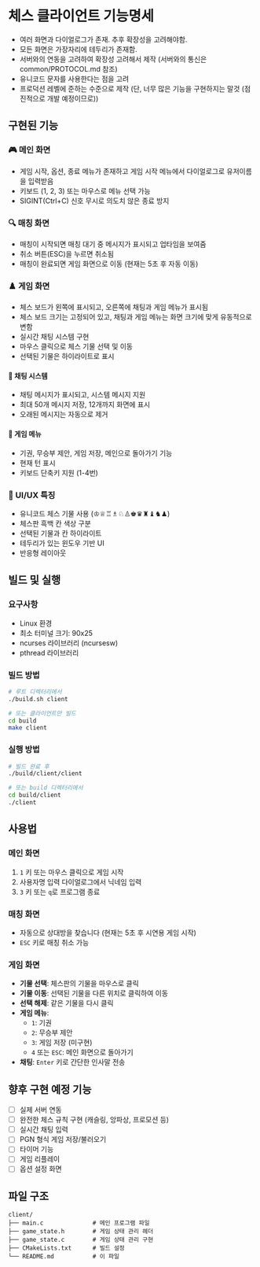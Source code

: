 # 체스 클라이언트 기능명세

- 여러 화면과 다이얼로그가 존재. 추후 확장성을 고려해야함.
- 모든 화면은 가장자리에 테두리가 존재함.
- 서버와의 연동을 고려하여 확장성 고려해서 제작 (서버와의 통신은 common/PROTOCOL.md 참조)
- 유니코드 문자를 사용한다는 점을 고려
- 프로덕션 레벨에 준하는 수준으로 제작 (단, 너무 많은 기능을 구현하지는 말것 (점진적으로 개발 예정이므로))

## 구현된 기능

### 🎮 메인 화면
- 게임 시작, 옵션, 종료 메뉴가 존재하고 게임 시작 메뉴에서 다이얼로그로 유저이름을 입력받음
- 키보드 (1, 2, 3) 또는 마우스로 메뉴 선택 가능
- SIGINT(Ctrl+C) 신호 무시로 의도치 않은 종료 방지

### 🔍 매칭 화면
- 매칭이 시작되면 매칭 대기 중 메시지가 표시되고 업타임을 보여줌
- 취소 버튼(ESC)을 누르면 취소됨
- 매칭이 완료되면 게임 화면으로 이동 (현재는 5초 후 자동 이동)

### ♟️ 게임 화면
- 체스 보드가 왼쪽에 표시되고, 오른쪽에 채팅과 게임 메뉴가 표시됨
- 체스 보드 크기는 고정되어 있고, 채팅과 게임 메뉴는 화면 크기에 맞게 유동적으로 변함
- 실시간 채팅 시스템 구현
- 마우스 클릭으로 체스 기물 선택 및 이동
- 선택된 기물은 하이라이트로 표시

#### 📢 채팅 시스템
- 채팅 메시지가 표시되고, 시스템 메시지 지원
- 최대 50개 메시지 저장, 12개까지 화면에 표시
- 오래된 메시지는 자동으로 제거

#### 🎯 게임 메뉴
- 기권, 무승부 제안, 게임 저장, 메인으로 돌아가기 기능
- 현재 턴 표시
- 키보드 단축키 지원 (1-4번)

### 🎨 UI/UX 특징
- 유니코드 체스 기물 사용 (♔♕♖♗♘♙♚♛♜♝♞♟)
- 체스판 흑백 칸 색상 구분
- 선택된 기물과 칸 하이라이트
- 테두리가 있는 윈도우 기반 UI
- 반응형 레이아웃

## 빌드 및 실행

### 요구사항
- Linux 환경
- 최소 터미널 크기: 90x25
- ncurses 라이브러리 (ncursesw)
- pthread 라이브러리

### 빌드 방법
```bash
# 루트 디렉터리에서
./build.sh client

# 또는 클라이언트만 빌드
cd build
make client
```

### 실행 방법
```bash
# 빌드 완료 후
./build/client/client

# 또는 build 디렉터리에서
cd build/client
./client
```

## 사용법

### 메인 화면
1. `1` 키 또는 마우스 클릭으로 게임 시작
2. 사용자명 입력 다이얼로그에서 닉네임 입력
3. `3` 키 또는 `q`로 프로그램 종료

### 매칭 화면
- 자동으로 상대방을 찾습니다 (현재는 5초 후 시연용 게임 시작)
- `ESC` 키로 매칭 취소 가능

### 게임 화면
- **기물 선택**: 체스판의 기물을 마우스로 클릭
- **기물 이동**: 선택된 기물을 다른 위치로 클릭하여 이동
- **선택 해제**: 같은 기물을 다시 클릭
- **게임 메뉴**: 
  - `1`: 기권
  - `2`: 무승부 제안
  - `3`: 게임 저장 (미구현)
  - `4` 또는 `ESC`: 메인 화면으로 돌아가기
- **채팅**: `Enter` 키로 간단한 인사말 전송

## 향후 구현 예정 기능
- [ ] 실제 서버 연동
- [ ] 완전한 체스 규칙 구현 (캐슬링, 앙파상, 프로모션 등)
- [ ] 실시간 채팅 입력
- [ ] PGN 형식 게임 저장/불러오기
- [ ] 타이머 기능
- [ ] 게임 리플레이
- [ ] 옵션 설정 화면

## 파일 구조
```
client/
├── main.c              # 메인 프로그램 파일
├── game_state.h        # 게임 상태 관리 헤더
├── game_state.c        # 게임 상태 관리 구현
├── CMakeLists.txt      # 빌드 설정
└── README.md           # 이 파일
```
